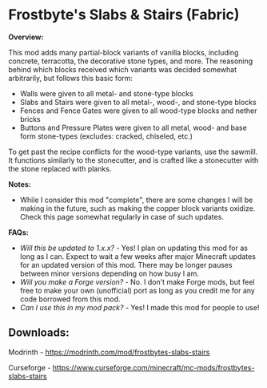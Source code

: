 # Frostbyte's Slabs & Stairs (Fabric)

**Overview:**

This mod adds many partial-block variants of vanilla blocks, including concrete, terracotta, the decorative stone types, and more. The reasoning behind which blocks received which variants was decided somewhat arbitrarily, but follows this basic form:

- Walls were given to all metal- and stone-type blocks
- Slabs and Stairs were given to all metal-, wood-, and stone-type blocks
- Fences and Fence Gates were given to all wood-type blocks and nether bricks
- Buttons and Pressure Plates were given to all metal, wood- and base form stone-types (excludes: cracked, chiseled, etc.)

To get past the recipe conflicts for the wood-type variants, use the sawmill. It functions similarly to the stonecutter, and is crafted like a stonecutter with the stone replaced with planks.

**Notes:**

- While I consider this mod "complete", there are some changes I will be making in the future, such as making the copper block variants oxidize. Check this page somewhat regularly in case of such updates.

**FAQs:**

- *Will this be updated to 1.x.x?* - Yes! I plan on updating this mod for as long as I can. Expect to wait a few weeks after major Minecraft updates for an updated version of this mod. There may be longer pauses between minor versions depending on how busy I am.
- *Will you make a Forge version?* - No. I don't make Forge mods, but feel free to make your own (unofficial) port as long as you credit me for any code borrowed from this mod.
- *Can I use this in my mod pack?* - Yes! I made this mod for people to use!

## Downloads:

Modrinth - https://modrinth.com/mod/frostbytes-slabs-stairs

Curseforge - https://www.curseforge.com/minecraft/mc-mods/frostbytes-slabs-stairs
